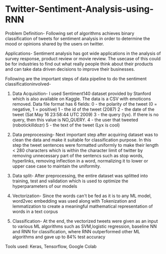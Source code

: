 # Twitter-Sentiment-Analysis-using-RNN
Problem Definition- Following set of algorithms achieves binary classification of tweets for sentiment analysis in order to determine the mood or opinions shared by the users on twitter. 

Applications- Sentiment analysis has got wide applications in the analysis of survey response, product review or movie review. The usecase of this could be for industries to find out what really people think about their products and can take data driven decisions to improve their businesses. 

Following are the important steps of data pipeline to do the sentiment classificationinvolved-
1. Data Acquisition- I used Sentiment140 dataset provided by Stanford which is also available on Kaggle. 
The data is a CSV with emoticons removed. Data file format has 6 fields:
0 - the polarity of the tweet (0 = negative, 1 = positive)
1 - the id of the tweet (2087)
2 - the date of the tweet (Sat May 16 23:58:44 UTC 2009)
3 - the query (lyx). If there is no query, then this value is NO_QUERY.
4 - the user that tweeted (robotickilldozr)
5 - the text of the tweet (Lyx is cool)

2. Data preprocessing- Next important step after acquiring dataset was to clean the data and make it suitable for classification purpose. In this step the tweet sentences were formatted uniformly to make their length < 280 characters which is within the character limit of twitter by removing unnecessary part of the sentencs such as stop words, hyperlinks, removing inflection in a word, normalizing it to lower or upper case case to maintain the uniformity.
3. Data split- After preprocessing, the entire dataset was splitted into training, test and validation which is used to optimize the hyperparameters of our models
3. Vectorization- Since the words can't be fed as it is to any ML model, word2vec embedding was used along with Tokenization and lemmatization to create a meaningful mathematical representation of words in a text corpus
4. Classification- At the end, the vectorized tweets were given as an input to various ML algorithms such as SVM,logistic regression, baseline NN and RNN for classification, where RNN outperformed other ML algorithms and gave up to 84% test accuracy

Tools used: Keras, Tensorflow, Google Colab



